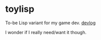 # toylisp

To-be Lisp variant for my game dev. [devlog](./devlog.adoc)

I wonder if I really need/want it though.

